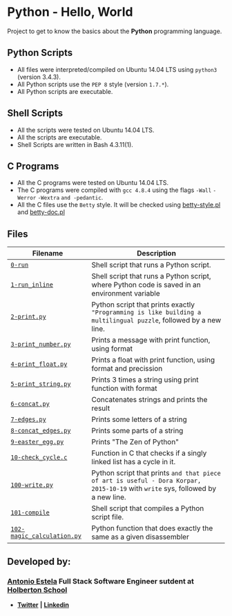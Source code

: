 # **Python - Hello, World**

Project to get to know the basics about the **Python** programming language.

## Python Scripts

- All files were interpreted/compiled on Ubuntu 14.04 LTS using `python3` (version 3.4.3).
- All Python scripts use the `PEP 8` style (version `1.7.*`).
- All Python scripts are executable.

## Shell Scripts

- All the scripts were tested on Ubuntu 14.04 LTS.
- All the scripts are executable.
- Shell Scripts are written in Bash 4.3.11(1).

## C Programs

- All the C programs were tested on Ubuntu 14.04 LTS.
- The C programs were compiled with `gcc 4.8.4` using the flags `-Wall` `-Werror` `-Wextra` `and -pedantic`.
- All the C files use the `Betty` style. It will be checked using [betty-style.pl](https://github.com/holbertonschool/Betty/blob/master/betty-style.pl) and [betty-doc.pl](https://github.com/holbertonschool/Betty/blob/master/betty-doc.pl)

## Files

| Filename                                                     | Description                                                  |
| ------------------------------------------------------------ | ------------------------------------------------------------ |
| [`0-run`](https://github.com/AntonioEstela/holbertonschool-higher_level_programming/blob/master/0x00-python-hello_world/0-run) | Shell script that runs a Python script.                      |
| [`1-run_inline`](https://github.com/AntonioEstela/holbertonschool-higher_level_programming/blob/master/0x00-python-hello_world/1-run_inline) | Shell script that runs a Python script, where Python code is saved in an environment variable |
| [`2-print.py`](https://github.com/AntonioEstela/holbertonschool-higher_level_programming/blob/master/0x00-python-hello_world/2-print.py) | Python script that prints exactly `"Programming is like building a multilingual puzzle`, followed by a new line. |
| [`3-print_number.py`](https://github.com/AntonioEstela/holbertonschool-higher_level_programming/blob/master/0x00-python-hello_world/3-print_number.py) | Prints a message with print function, using format           |
| [`4-print_float.py`](https://github.com/AntonioEstela/holbertonschool-higher_level_programming/blob/master/0x00-python-hello_world/4-print_float.py) | Prints a float with print function, using format and precission |
| [`5-print_string.py`](https://github.com/AntonioEstela/holbertonschool-higher_level_programming/blob/master/0x00-python-hello_world/5-print_string.py) | Prints 3 times a string using print function with format     |
| [`6-concat.py`](https://github.com/AntonioEstela/holbertonschool-higher_level_programming/blob/master/0x00-python-hello_world/6-concat.py) | Concatenates strings and prints the result                   |
| [`7-edges.py`](https://github.com/AntonioEstela/holbertonschool-higher_level_programming/blob/master/0x00-python-hello_world/7-edges.py) | Prints some letters of a string                              |
| [`8-concat_edges.py`](https://github.com/AntonioEstela/holbertonschool-higher_level_programming/blob/master/0x00-python-hello_world/8-concat_edges.py) | Prints some parts of a string                                |
| [`9-easter_egg.py`](https://github.com/AntonioEstela/holbertonschool-higher_level_programming/blob/master/0x00-python-hello_world/9-easter_egg.py) | Prints "The Zen of Python"                                   |
| [`10-check_cycle.c`](https://github.com/AntonioEstela/holbertonschool-higher_level_programming/blob/master/0x00-python-hello_world/10-check_cycle.c) | Function in C that checks if a singly linked list has a cycle in it. |
| [`100-write.py`](https://github.com/AntonioEstela/holbertonschool-higher_level_programming/blob/master/0x00-python-hello_world/100-write.py) | Python script that prints `and that piece of art is useful - Dora Korpar, 2015-10-19` with `write` sys, followed by a new line. |
| [`101-compile`](https://github.com/AntonioEstela/holbertonschool-higher_level_programming/blob/master/0x00-python-hello_world/101-compile)                                            | Shell script that compiles a Python script file.             |
| [`102-magic_calculation.py`]()                               | Python function that does exactly the same as a given disassembler |

## Developed by:

### [**Antonio Estela**](https://github.com/AntonioEstela) Full Stack Software Engineer sutdent at [**Holberton School**](https://www.holbertonschool.com/)

- [**Twitter**](https://twitter.com/Antonio__Estela) **|** [**Linkedin**](https://www.linkedin.com/in/antonio-josé-estela-7b2a64156/)
